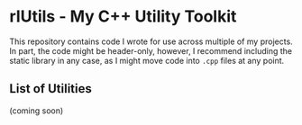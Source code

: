 # rlUtils - My C++ Utility Toolkit

This repository contains code I wrote for use across multiple of my projects.
In part, the code might be header-only, however, I recommend including the static library in any
case, as I might move code into `.cpp` files at any point.


## List of Utilities

(coming soon)
